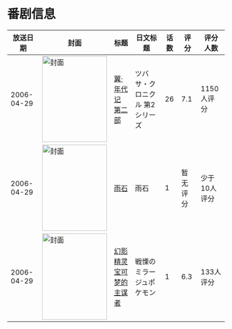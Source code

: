 # 番剧信息

|放送日期|封面|标题|日文标题|话数|评分|评分人数|
|---|---|---|---|---|---|---|
|2006-04-29|<img src="//lain.bgm.tv/pic/cover/c/6f/e1/2892_Zt44z.jpg" alt="封面" style="width:150px;height:200px;object-fit:cover;">|[翼·年代记 第二部](https://bangumi.tv/subject/2892)|ツバサ・クロニクル 第2シリーズ|26|7.1|1150人评分|
|2006-04-29|<img src="//lain.bgm.tv/pic/cover/c/1a/1d/33700_k6Ks3.jpg" alt="封面" style="width:150px;height:200px;object-fit:cover;">|[雨石](https://bangumi.tv/subject/33700)|雨石|1|暂无评分|少于10人评分|
|2006-04-29|<img src="//lain.bgm.tv/pic/cover/c/41/35/92432_t3l6G.jpg" alt="封面" style="width:150px;height:200px;object-fit:cover;">|[幻影精灵宝可梦的主谋者](https://bangumi.tv/subject/92432)|戦慄のミラージュポケモン|1|6.3|133人评分|
